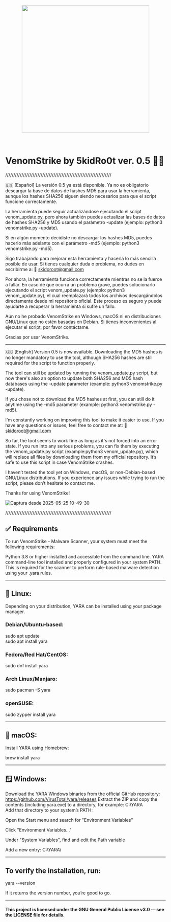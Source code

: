<p align="center">
  <img src="https://media.giphy.com/media/YRDuN32tiOevbMTNMK/giphy.gif?cid=ecf05e479otb19ifyhrsabvn4sfkl9m6g8jjdgto7vdz2zmj&ep=v1_stickers_search&rid=giphy.gif&ct=s" width="400" />
</p>

<br>

# VenomStrike by 5kidRo0t ver. 0.5 🏴‍☠️

//////////////////////////////////////////////////////////////////

🇪🇸 [Español]
La versión 0.5 ya está disponible.
Ya no es obligatorio descargar la base de datos de hashes MD5 para usar la herramienta, aunque los hashes SHA256 siguen siendo necesarios para que el script funcione correctamente.

La herramienta puede seguir actualizándose ejecutando el script venom_update.py, pero ahora también puedes actualizar las bases de datos de hashes SHA256 y MD5 usando el parámetro -update (ejemplo: python3 venomstrike.py -update).

Si en algún momento decidiste no descargar los hashes MD5, puedes hacerlo más adelante con el parámetro -md5 (ejemplo: python3 venomstrike.py -md5).

Sigo trabajando para mejorar esta herramienta y hacerla lo más sencilla posible de usar.
Si tienes cualquier duda o problema, no dudes en escribirme a:
📩 skidoroot@gmail.com

Por ahora, la herramienta funciona correctamente mientras no se la fuerce a fallar.
En caso de que ocurra un problema grave, puedes solucionarlo ejecutando el script venom_update.py (ejemplo: python3 venom_update.py), 
el cual reemplazará todos los archivos descargándolos directamente desde mi repositorio oficial.
Este proceso es seguro y puede ayudarte a recuperar la herramienta si sufre un fallo.

Aún no he probado VenomStrike en Windows, macOS ni en distribuciones GNU/Linux que no estén basadas en Debian.
Si tienes inconvenientes al ejecutar el script, por favor contáctame.

Gracias por usar VenomStrike.

---

🇬🇧 [English]
Version 0.5 is now available.
Downloading the MD5 hashes is no longer mandatory to use the tool, although SHA256 hashes are still required for the script to function properly.

The tool can still be updated by running the venom_update.py script, but now there's also an option to update both SHA256 and MD5 hash databases using the -update parameter (example: python3 venomstrike.py -update).

If you chose not to download the MD5 hashes at first, you can still do it anytime using the -md5 parameter (example: python3 venomstrike.py -md5).

I'm constantly working on improving this tool to make it easier to use.
If you have any questions or issues, feel free to contact me at:
📩 skidoroot@gmail.com

So far, the tool seems to work fine as long as it's not forced into an error state.
If you run into any serious problems, you can fix them by executing the venom_update.py script (example:python3 venom_update.py), 
which will replace all files by downloading them from my official repository.
It’s safe to use this script in case VenomStrike crashes.

I haven’t tested the tool yet on Windows, macOS, or non-Debian-based GNU/Linux distributions.
If you experience any issues while trying to run the script, please don’t hesitate to contact me.

Thanks for using VenomStrike!

![Captura desde 2025-05-25 10-49-30](https://github.com/user-attachments/assets/7cbb0081-7b56-4e96-9f79-8d65865ece22)

//////////////////////////////////////////////////////////////////


## ✅ Requirements
To run VenomStrike - Malware Scanner, your system must meet the following requirements:

Python 3.8 or higher installed and accessible from the command line.
YARA command-line tool installed and properly configured in your system PATH. This is required for the scanner to perform rule-based malware detection using your .yara rules.

-------------------------------------------------------------------------------------------------------------------------------------

## 🐧 Linux:
Depending on your distribution, YARA can be installed using your package manager.

### Debian/Ubuntu-based:

sudo apt update  
sudo apt install yara

### Fedora/Red Hat/CentOS:

sudo dnf install yara

### Arch Linux/Manjaro:

sudo pacman -S yara

### openSUSE:

sudo zypper install yara

-------------------------------------------------------------------------------------------------------------------------------------

## 🍎 macOS:
Install YARA using Homebrew:

brew install yara

-------------------------------------------------------------------------------------------------------------------------------------

## 🪟 Windows:
Download the YARA Windows binaries from the official GitHub repository: https://github.com/VirusTotal/yara/releases
Extract the ZIP and copy the contents (including yara.exe) to a directory, for example: C:\YARA\
Add that directory to your system’s PATH:

Open the Start menu and search for "Environment Variables"

Click "Environment Variables…"

Under "System Variables", find and edit the Path variable

Add a new entry: C:\YARA\

------------------------------------------------------------------------------------------------------------------------------------

## To verify the installation, run:

yara --version

If it returns the version number, you’re good to go.

---

#### This project is licensed under the GNU General Public License v3.0 — see the LICENSE file for details.

